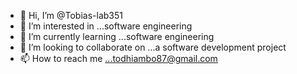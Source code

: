 - 👋 Hi, I’m @Tobias-lab351
- 👀 I’m interested in ...software engineering
- 🌱 I’m currently learning ...software engineering
- 💞️ I’m looking to collaborate on ...a software development project
- 📫 How to reach me ...todhiambo87@gmail.com

<!---
Tobias-lab351/Tobias-lab351 is a ✨ special ✨ repository because its `README.md` (this file) appears on your GitHub profile.
You can click the Preview link to take a look at your changes.
--->
